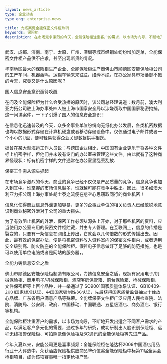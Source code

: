 ```yaml
---
layout: news_article
type: 企业动态
type_eng: enterprise-news

title: 力拓案促全能保密文件柜热销
keywords: 保险柜
description: 在市场竞争激烈的今天，全能保险柜注重客户的需求，以市场为向导，不断地开发出适合不同客户需求的产品，以满足客户多元化的需要。
---
```

武汉、成都、济南、南宁、太原、广州、深圳等城市经销处纷纷增加定单，全能保密文件柜产品供不应求，甚至出现断货的情况。

华南地区最大的保险柜生产企业、全能保险柜生产商佛山市顺德区安能保险柜公司的生产车间，机器轰鸣，运输车辆来来往往，络绎不绝。在办公家具市场萎靡不振的今天，究竟又是什么原因呢？

国人信息安全意识亟待唤醒

在问及全能保险柜为什么会受热捧的原因时，该公司总经理说道：数月前，澳大利亚力拓公司驻上海办事处四人被上海市国家安全局以涉嫌窃取中国国家秘密拘捕。这一间谍案件，一下子引爆了国人的信息安全意识！

在信息化迅速普及的今天，众多企事业单位纷纷向无纸化办公发展，各类机密数据也均以数据形式存储在计算机硬盘或者移动存储设备中。仅仅通过电子邮件或者一个小小的U盘，便可轻易获得企业关键数据拱手相送。

据曾在某大型海运工作人员说：与跨国企业相比，中国国有企业更乐于将各种文件标上机密字样，但他们并未设有专门的办公室来管理这些文件。由此就有了这种商界怪现状：标有机密字样的文件通常在办公室里乱丢乱放.

保密工作需从源头抓起

在市场竞争激烈的今天，商业的竞争已经不仅仅是产品质量的竞争，信息竞争也加入到其中。谁掌握的市场信息越多，谁就越可能在竞争中胜出。因此，很多如澳大利亚力拓公司上海办事处胡士泰之流便在挖空心思窃取同行的商业机密！

信息化使得商业信息外泄更加容易，更多的企事业单位的相关负责人已经敏锐地意识到商业秘密外泄对于公司的重大损失。

为了有效阻止机密的外泄，保密工作必须从源头上开始，对于那些机密的资料，应当使用办公室专用的保密文件柜贮藏，并由专人管理。在互联网上，信息的传播是裂变的，只要有一条信息在网络上传出，它就会以几何倍数的形式传播出去。因此，最有效的保密办法，便是将机密资料放入资料室内的保密文件柜内，或者选用安全级别高、防火防盗的全能保险柜。假若电子信息做好了足够的防范措施，也是可以使用单位电脑或者是网站的服务器，。

全能力铸信息安全之盾

佛山市顺德区安能保险柜制造有限公司，力铸信息安全之盾，现拥有家用电子/机械保险柜、商用电子/机械保险柜、酒店客房保管箱、前台保险箱、枪械保险柜、文件保密柜等上百个品种，并一举通过了ISO9001国家质量体系认证、GB10409-2001国家标准认证、中国国家强制性3C认证，先后获得国家质量监督抽查十佳放心品牌、广东省用户满意产品等殊荣。全能牌保密文件柜广泛应用人民检查院、法院、消防局、公安局、政府、中国移动、中国联通、五星级酒店、商务酒店、银行等机构。

全能保险柜注重客户的需求，以市场为向导，不断地开发出适合不同客户需求的产品，以满足客户多元化的需要，通过多年的研究，成功研制出人脸识别保险柜、远程无线报警保险柜、可拍照录像保险柜及3G通讯的全能保险柜等先进产品。

今年入夏以来，安能公司更是喜事频频：全能保险柜在隆达杯2009中国酒店用品行业十大评选中，荣获酒店保险柜供应商品牌价值奖全能保险柜中标第11届全运会枪柜项目，成为该项赛事唯一指定枪柜产品。
